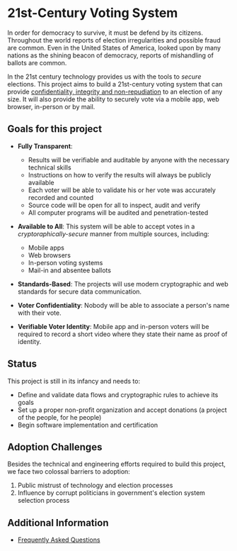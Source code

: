 # 21st-Century Voting System

In order for democracy to survive, it must be defend by its citizens. Throughout the world reports of election irregularities and possible fraud are common. Even in the United States of America, looked upon by many nations as the shining beacon of democracy, reports of mishandling of ballots are common.

In the 21st century technology provides us with the tools to _secure_ elections. This project aims to build a 21st-century voting system that can provide [confidentiality, integrity and non-repudiation](https://en.wikipedia.org/wiki/Information_security#Basic_principles) to an election of any size. It will also provide the ability to securely vote via a mobile app, web browser, in-person or by mail.


## Goals for this project

- **Fully Transparent**:
  - Results will be verifiable and auditable by anyone with the necessary technical skills
  - Instructions on how to verify the results will always be publicly available
  - Each voter will be able to validate his or her vote was accurately recorded and counted
  - Source code will be open for all to inspect, audit and verify
  - All computer programs will be audited and penetration-tested

- **Available to All**: This system will be able to accept votes in a _cryptoraphically-secure_ manner from multiple sources, including:
  - Mobile apps
  - Web browsers
  - In-person voting systems
  - Mail-in and absentee ballots

- **Standards-Based**: The projects will use modern cryptographic and web standards for secure data communication.

- **Voter Confidentiality**: Nobody will be able to associate a person's name with their vote.

- **Verifiable Voter Identity**: Mobile app and in-person voters will be required to record a short video where they state their name as proof of identity.


## Status
This project is still in its infancy and needs to:

- Define and validate data flows and cryptographic rules to achieve its goals
- Set up a proper non-profit organization and accept donations (a project of the people, for he people)
- Begin software implementation and certification


## Adoption Challenges

Besides the technical and engineering efforts required to build this project, we face two colossal barriers to adoption:

1. Public mistrust of technology and election processes
2. Influence by corrupt politicians in government's election system selection process


## Additional Information

* [Frequently Asked Questions](./docs/FAQ.md)
